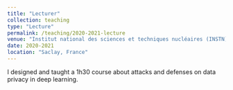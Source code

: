 ```yaml
---
title: "Lecturer"
collection: teaching
type: "Lecture"
permalink: /teaching/2020-2021-lecture
venue: "Institut national des sciences et techniques nucléaires (INSTN)"
date: 2020-2021
location: "Saclay, France"
---
```

I designed and taught a 1h30 course about attacks and defenses on data privacy in deep learning.

